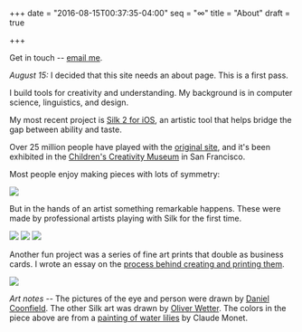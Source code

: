 +++
date = "2016-08-15T00:37:35-04:00"
seq = "∞"
title = "About"
draft = true

+++

<!-- Note: The URL to this page should not be /scribbles/ and this using a terrible hack with `draft=true` to hide from the home page and listing. Make a real about page! -->

Get in touch -- [email me](mailto:yurivish@gmail.com).

_August 15:_ I decided that this site needs an about page. This is a first pass.

I build tools for creativity and understanding. My background is in computer science, linguistics, and design.

My most recent project is [Silk 2 for iOS](https://itunes.apple.com/us/app/silk-2-interactive-generative/id1050339928?mt=8), an artistic tool that helps bridge the gap between ability and taste.

Over 25 million people have played with the [original site](http://weavesilk.com), and it's been exhibited in the [Children's Creativity Museum](http://creativity.org) in San Francisco.

Most people enjoy making pieces with lots of symmetry:

<img src='{{< relpath "0x0ss-5.jpg" >}}' srcset='{{< relpath "0x0ss-5.jpg" >}} 1000w, {{< relpath "2x/0x0ss-5.jpg" >}} 2000w'  />

But in the hands of an artist something remarkable happens. These were made by professional artists playing with Silk for the first time.

<img src='{{< relpath "1.jpg" >}}' srcset='{{< relpath "1.jpg" >}} 1000w, {{< relpath "2x/1.jpg" >}} 2000w'  />

<img src='{{< relpath "2.jpg" >}}' srcset='{{< relpath "2.jpg" >}} 1000w, {{< relpath "2x/2.jpg" >}} 2000w'  />

<img src='{{< relpath "Angelic%20creature-oliver-wetter.jpg" >}}' srcset='{{< relpath "Angelic%20creature-oliver-wetter.jpg" >}} 1000w, {{< relpath "2x/Angelic%20creature-oliver-wetter.jpg" >}} 2000w'  />

Another fun project was a series of fine art prints that double as business cards. I wrote an essay on the [process behind creating and printing them](http://yuri.is/cardcrafting).

![](/cardcrafting/img/progress-center-7.jpg)

_Art notes --_ The pictures of the eye and person were drawn by [Daniel Coonfield](https://www.linkedin.com/in/daniel-coonfield-77624937). The other Silk art was drawn by [Oliver Wetter](http://www.fantasio.info/). The colors in the piece above are from a [painting of water lilies](http://yuri.is/cardcrafting/img_2x/water_lilies_monet.jpg) by Claude Monet.
